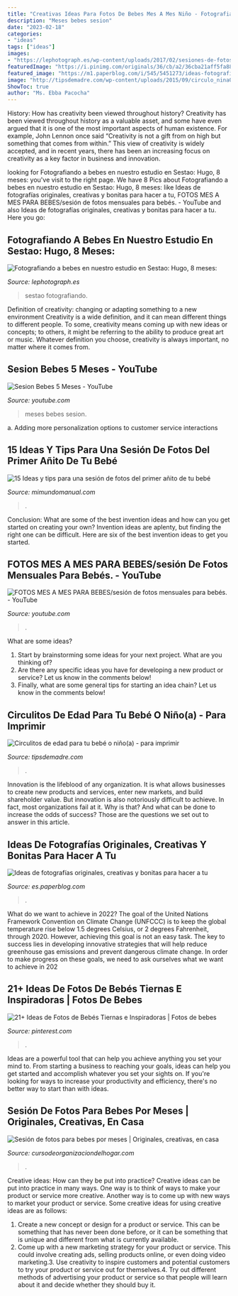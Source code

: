 ```yaml
---
title: "Creativas Ideas Para Fotos De Bebes Mes A Mes Niño - Fotografiando A Bebes En Nuestro Estudio En Sestao: Hugo, 8 Meses:"
description: "Meses bebes sesion"
date: "2023-02-18"
categories:
- "ideas"
tags: ["ideas"]
images:
- "https://lephotograph.es/wp-content/uploads/2017/02/sesiones-de-fotos-de-bebes-en-sestao.jpg"
featuredImage: "https://i.pinimg.com/originals/36/cb/a2/36cba21aff5fa8871ef404a079269463.jpg"
featured_image: "https://m1.paperblog.com/i/545/5451273/ideas-fotografias-originales-creativas-bonita-L-2LqFES.jpeg"
image: "http://tipsdemadre.com/wp-content/uploads/2015/09/circulo_nina02_meses.jpg"
ShowToc: true
author: "Ms. Ebba Pacocha"
---
```



History: How has creativity been viewed throughout history?
Creativity has been viewed throughout history as a valuable asset, and some have even argued that it is one of the most important aspects of human existence. For example, John Lennon once said “Creativity is not a gift from on high but something that comes from within.” This view of creativity is widely accepted, and in recent years, there has been an increasing focus on creativity as a key factor in business and innovation.

	

		
looking for Fotografiando a bebes en nuestro estudio en Sestao: Hugo, 8 meses: you've visit to the right page. We have 8 Pics about Fotografiando a bebes en nuestro estudio en Sestao: Hugo, 8 meses: like Ideas de fotografías originales, creativas y bonitas para hacer a tu, FOTOS MES A MES PARA BEBES/sesión de fotos mensuales para bebés. - YouTube and also Ideas de fotografías originales, creativas y bonitas para hacer a tu. Here you go:
		
    
## Fotografiando A Bebes En Nuestro Estudio En Sestao: Hugo, 8 Meses:

<img loading=lazy src="https://lephotograph.es/wp-content/uploads/2017/02/sesiones-de-fotos-de-bebes-en-sestao.jpg" onerror="this.onerror=null;this.src='https://tse1.mm.bing.net/th?id=OIP.eJSKcGUBAIgXEPjEjRPC6gExDM&amp;pid=15.1';" alt="Fotografiando a bebes en nuestro estudio en Sestao: Hugo, 8 meses:">

_Source: lephotograph.es_

>sestao fotografiando. 

	

Definition of creativity: changing or adapting something to a new environment
Creativity is a wide definition, and it can mean different things to different people. To some, creativity means coming up with new ideas or concepts; to others, it might be referring to the ability to produce great art or music. Whatever definition you choose, creativity is always important, no matter where it comes from.

    
## Sesion Bebes 5 Meses - YouTube

<img loading=lazy src="https://i.ytimg.com/vi/lJTG2TiMzNk/maxresdefault.jpg" onerror="this.onerror=null;this.src='https://tse2.mm.bing.net/th?id=OIP._-1KTWel967uJaSaPlq8ngHaEK&amp;pid=15.1';" alt="Sesion Bebes 5 Meses - YouTube">

_Source: youtube.com_

>meses bebes sesion. 

	

a. Adding more personalization options to customer service interactions 

    
## 15 Ideas Y Tips Para Una Sesión De Fotos Del Primer Añito De Tu Bebé

<img loading=lazy src="https://4.bp.blogspot.com/-VzmX-T63QC4/WxRBraapT3I/AAAAAAAA4rI/wjbDPwIRgFAq3Omm9WXJvI7zPbTHQSGOgCLcBGAs/s320/ideas-para-tomar-fotos-a-tu-bebe-cumple-mes5.jpg" onerror="this.onerror=null;this.src='https://tse1.mm.bing.net/th?id=OIP.TedBKxDMXS6WAK2-qWxL_AAAAA&amp;pid=15.1';" alt="15 Ideas y tips para una sesión de fotos del primer añito de tu bebé">

_Source: mimundomanual.com_

>. 

	

Conclusion: What are some of the best invention ideas and how can you get started on creating your own?
Invention ideas are aplenty, but finding the right one can be difficult. Here are six of the best invention ideas to get you started.

    
## FOTOS MES A MES PARA BEBES/sesión De Fotos Mensuales Para Bebés. - YouTube

<img loading=lazy src="https://i.ytimg.com/vi/AaLO7wa5aP8/maxresdefault.jpg" onerror="this.onerror=null;this.src='https://tse1.mm.bing.net/th?id=OIP.k2AX3U942H3B7V3cpl75hAHaEK&amp;pid=15.1';" alt="FOTOS MES A MES PARA BEBES/sesión de fotos mensuales para bebés. - YouTube">

_Source: youtube.com_

>. 

	

What are some ideas?
1. Start by brainstorming some ideas for your next project. What are you thinking of?
2. Are there any specific ideas you have for developing a new product or service? Let us know in the comments below!
3. Finally, what are some general tips for starting an idea chain? Let us know in the comments below!

    
## Circulitos De Edad Para Tu Bebé O Niño(a) - Para Imprimir

<img loading=lazy src="http://tipsdemadre.com/wp-content/uploads/2015/09/circulo_nina02_meses.jpg" onerror="this.onerror=null;this.src='https://tse3.mm.bing.net/th?id=OIP.KhF5REATEfkEQ5zbY_UfAQHaJl&amp;pid=15.1';" alt="Circulitos de edad para tu bebé o niño(a) - para imprimir">

_Source: tipsdemadre.com_

>. 

	

Innovation is the lifeblood of any organization. It is what allows businesses to create new products and services, enter new markets, and build shareholder value. But innovation is also notoriously difficult to achieve. In fact, most organizations fail at it. Why is that? And what can be done to increase the odds of success? Those are the questions we set out to answer in this article.

    
## Ideas De Fotografías Originales, Creativas Y Bonitas Para Hacer A Tu

<img loading=lazy src="https://m1.paperblog.com/i/545/5451273/ideas-fotografias-originales-creativas-bonita-L-2LqFES.jpeg" onerror="this.onerror=null;this.src='https://tse2.mm.bing.net/th?id=OIP.6rdnNd0xQdv-ZMyhQLSC6QAAAA&amp;pid=15.1';" alt="Ideas de fotografías originales, creativas y bonitas para hacer a tu">

_Source: es.paperblog.com_

>. 

	

What do we want to achieve in 2022?
The goal of the United Nations Framework Convention on Climate Change (UNFCCC) is to keep the global temperature rise below 1.5 degrees Celsius, or 2 degrees Fahrenheit, through 2020. However, achieving this goal is not an easy task. The key to success lies in developing innovative strategies that will help reduce greenhouse gas emissions and prevent dangerous climate change. In order to make progress on these goals, we need to ask ourselves what we want to achieve in 202
    
## 21+ Ideas De Fotos De Bebés Tiernas E Inspiradoras | Fotos De Bebes

<img loading=lazy src="https://i.pinimg.com/originals/36/cb/a2/36cba21aff5fa8871ef404a079269463.jpg" onerror="this.onerror=null;this.src='https://tse2.mm.bing.net/th?id=OIP.IKkO0n-C9PkKPm-2amAdtwHaFV&amp;pid=15.1';" alt="21+ Ideas de Fotos de Bebés Tiernas e Inspiradoras | Fotos de bebes">

_Source: pinterest.com_

>. 

	

Ideas are a powerful tool that can help you achieve anything you set your mind to. From starting a business to reaching your goals, ideas can help you get started and accomplish whatever you set your sights on. If you're looking for ways to increase your productivity and efficiency, there's no better way to start than with ideas.

    
## Sesión De Fotos Para Bebes Por Meses | Originales, Creativas, En Casa

<img loading=lazy src="https://cursodeorganizaciondelhogar.com/wp-content/uploads/2017/08/ideas-para-la-fotografía-que-enmarca-los-primeros-doce-meses-del-bebe-8.jpg" onerror="this.onerror=null;this.src='https://tse2.mm.bing.net/th?id=OIP.3tui6diBMlBuU9AhaemKnAHaLV&amp;pid=15.1';" alt="Sesión de fotos para bebes por meses | Originales, creativas, en casa">

_Source: cursodeorganizaciondelhogar.com_

>. 

	

Creative ideas: How can they be put into practice?
Creative ideas can be put into practice in many ways. One way is to think of ways to make your product or service more creative. Another way is to come up with new ways to market your product or service. Some creative ideas for using creative ideas are as follows:
1. Create a new concept or design for a product or service. This can be something that has never been done before, or it can be something that is unique and different from what is currently available.
2. Come up with a new marketing strategy for your product or service. This could involve creating ads, selling products online, or even doing video marketing.3. Use creativity to inspire customers and potential customers to try your product or service out for themselves.4. Try out different methods of advertising your product or service so that people will learn about it and decide whether they should buy it.

